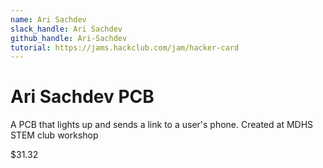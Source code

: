 ```yaml
---
name: Ari Sachdev
slack_handle: Ari Sachdev
github_handle: Ari-Sachdev
tutorial: https://jams.hackclub.com/jam/hacker-card
---
```


# Ari Sachdev PCB

<!-- Describe your board in 2-3 sentences. What are you making? What will it do? -->
A PCB that lights up and sends a link to a user's phone. Created at MDHS STEM club workshop

<!-- How much is it going to cost? -->
$31.32

